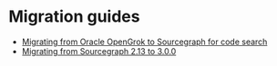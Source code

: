 # Migration guides

- [Migrating from Oracle OpenGrok to Sourcegraph for code search](opengrok.md)
- [Migrating from Sourcegraph 2.13 to 3.0.0](3_0.md)
